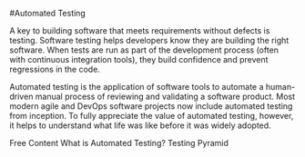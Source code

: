 #Automated Testing

A key to building software that meets requirements without defects is testing. Software testing helps developers know they are building the right software. When tests are run as part of the development process (often with continuous integration tools), they build confidence and prevent regressions in the code.

Automated testing is the application of software tools to automate a human-driven manual process of reviewing and validating a software product. Most modern agile and DevOps software projects now include automated testing from inception. To fully appreciate the value of automated testing, however, it helps to understand what life was like before it was widely adopted. 

<ResourceGroupTitle>Free Content</ResourceGroupTitle>
<BadgeLink colorScheme='yellow' badgeText='Read' href='https://www.atlassian.com/continuous-delivery/software-testing/automated-testing'>What is Automated Testing?</BadgeLink>
<BadgeLink colorScheme='yellow' badgeText='Read' href='https://www.browserstack.com/guide/testing-pyramid-for-test-automation'>Testing Pyramid</BadgeLink>
